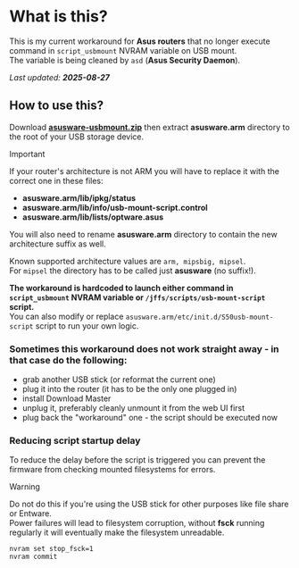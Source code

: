 # What is this?

This is my current workaround for **Asus routers** that no longer execute command in `script_usbmount` NVRAM variable on USB mount.  
The variable is being cleaned by `asd` (**Asus Security Daemon**).

_Last updated: **2025-08-27**_

## How to use this?

Download **[asusware-usbmount.zip](asusware-usbmount.zip)** then extract **asusware.arm** directory to the root of your USB storage device.

> [!IMPORTANT]
> If your router's architecture is not ARM you will have to replace it with the correct one in these files:
>
> - **asusware.arm/lib/ipkg/status**
> - **asusware.arm/lib/info/usb-mount-script.control**
> - **asusware.arm/lib/lists/optware.asus**
>
> You will also need to rename **asusware.arm** directory to contain the new architecture suffix as well.
>
> Known supported architecture values are `arm, mipsbig, mipsel`.  
> For `mipsel` the directory has to be called just **asusware** (no suffix!).

**The workaround is hardcoded to launch either command in `script_usbmount` NVRAM variable or `/jffs/scripts/usb-mount-script` script.**  
You can also modify or replace `asusware.arm/etc/init.d/S50usb-mount-script` script to run your own logic.

### Sometimes this workaround does not work straight away - in that case do the following:

- grab another USB stick (or reformat the current one)
- plug it into the router (it has to be the only one plugged in)
- install Download Master
- unplug it, preferably cleanly unmount it from the web UI first
- plug back the "workaround" one - the script should be executed now

### Reducing script startup delay

To reduce the delay before the script is triggered you can prevent the firmware from checking mounted filesystems for errors.

> [!WARNING]
> Do not do this if you're using the USB stick for other purposes like file share or Entware.  
> Power failures will lead to filesystem corruption, without **fsck** running regularly it will eventually make the filesystem unreadable.

```
nvram set stop_fsck=1
nvram commit
```
